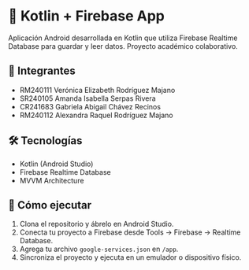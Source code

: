 # 📱 Kotlin + Firebase App

Aplicación Android desarrollada en Kotlin que utiliza Firebase Realtime Database para guardar y leer datos. Proyecto académico colaborativo.

## 👥 Integrantes

- RM240111 Verónica Elizabeth Rodríguez Majano  
- SR240105 Amanda Isabella Serpas Rivera  
- CR241683 Gabriela Abigail Chávez Recinos  
- RM240112 Alexandra Raquel Rodríguez Majano  

## 🛠️ Tecnologías

- Kotlin (Android Studio)
- Firebase Realtime Database
- MVVM Architecture

## 🚀 Cómo ejecutar

1. Clona el repositorio y ábrelo en Android Studio.
2. Conecta tu proyecto a Firebase desde Tools → Firebase → Realtime Database.
3. Agrega tu archivo `google-services.json` en `/app`.
4. Sincroniza el proyecto y ejecuta en un emulador o dispositivo físico.

